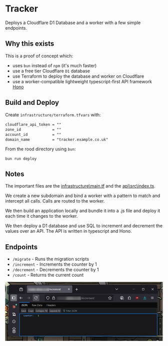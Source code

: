 # Tracker

Deploys a Cloudflare D1 Database and a worker with a few simple endpoints.

## Why this exists

This is a proof of concept which:

- uses `bun` instead of `npm` (it's much faster)
- use a free tier Cloudflare `D1` database
- use Terraform to deploy the database and worker on Cloudflare
- use a worker-compatible lightweight typescript-first API framework [Hono](https://hono.dev/)

## Build and Deploy

Create `infrastructure/terraform.tfvars` with:

```
cloudflare_api_token = ""
zone_id              = ""
account_id           = ""
domain_name          = "tracker.example.co.uk"
```

From the rood directory using `bun`:

```
bun run deploy
```

## Notes

The important files are the [infrastructure\main.tf](infrastructure\main.tf) and the [api\src\index.ts](api\src\index.ts).

We create a new subdomain and bind a worker with a pattern to match and intercept all calls. Calls are routed to the worker.

We then build an application locally and bundle it into a .js file and deploy it each time it changes to the worker.

We then deploy a D1 database and use SQL to increment and decrement the values over an API. The API is written in typescript and Hono.

## Endpoints

- `/migrate` - Runs the migration scripts
- `/increment` - Increments the counter by 1
- `/decrement` - Decrements the counter by 1
- `/count` - Returns the current count

![Increment Endpoint Working](docs/increment-endpoint.png)

